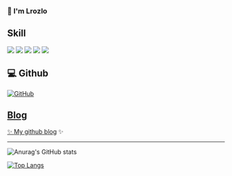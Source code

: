 ### 👋 I'm Lrozlo

## Skill

<img src="https://img.shields.io/badge/C++-00599C.svg?style=for-the-badge&logo=cplusplus&logoColor=white"/> <img src="https://img.shields.io/badge/C-A8B9CC.svg?style=for-the-badge&logo=c&logoColor=white"/>
<img src="https://img.shields.io/badge/mysql-4479A1.svg?style=for-the-badge&logo=mysql&logoColor=white"/>
<img src="https://img.shields.io/badge/python-3670A0?style=for-the-badge&logo=python&logoColor=ffdd54"/>
<img src="https://img.shields.io/badge/Matlab-3670A0?style=for-the-badge&logoColor=ffdd54"/>

## 💻 Github
<a href = "https://github.com/lrozlo"><img alt="GitHub" src ="https://img.shields.io/badge/GitHub-181717.svg?&style=for-the-badge&logo=GitHub&logoColor=white"/>

## Blog
✨ [My github blog](https://lrozlo.github.io) ✨

---
![Anurag's GitHub stats](https://github-readme-stats.vercel.app/api?username=Lrozlo&show_icons=true)

[![Top Langs](https://github-readme-stats.vercel.app/api/top-langs/?username=Lrozlo&layout=compact)](https://github.com/Lrozlo/github-readme-stats)

